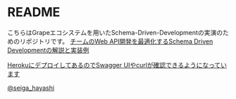 # README
こちらはGrapeエコシステムを用いたSchema-Driven-Developmentの実演のためのリポジトリです。
[チームのWeb API開発を最適化するSchema Driven Developmentの解説と実装例](https://qiita.com/Seiga/items/a59c800e57e022125e3b)

[HerokuにデプロイしてあるのでSwagger UIやcurlが確認できるようになっています](https://grape-sdd-example.herokuapp.com/apidocs)

[@seiga_hayashi](https://twitter.com/seiga_hayashi)
